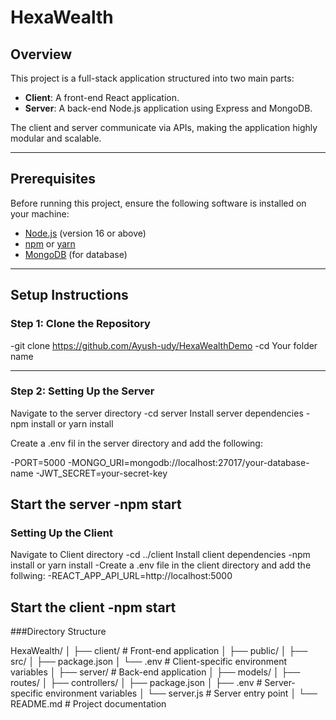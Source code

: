 # HexaWealth

## Overview

This project is a full-stack application structured into two main parts:

- **Client**: A front-end React application.
- **Server**: A back-end Node.js application using Express and MongoDB.

The client and server communicate via APIs, making the application highly modular and scalable.

---

## Prerequisites

Before running this project, ensure the following software is installed on your machine:

- [Node.js](https://nodejs.org/) (version 16 or above)
- [npm](https://www.npmjs.com/) or [yarn](https://yarnpkg.com/)
- [MongoDB](https://www.mongodb.com/) (for database)

---

## Setup Instructions

### Step 1: Clone the Repository

-git clone https://github.com/Ayush-udy/HexaWealthDemo
-cd Your folder name

---

### Step 2: Setting Up the Server

Navigate to the server directory
-cd server
Install server dependencies
-npm install or yarn install

Create a .env fil in the server directory and add the following:

-PORT=5000
-MONGO_URI=mongodb://localhost:27017/your-database-name
-JWT_SECRET=your-secret-key

Start the server
-npm start
---
### Setting Up the Client

Navigate to Client directory
-cd ../client
Install client dependencies
-npm install or yarn install
-Create a .env file in the client directory and add the follwing:
-REACT_APP_API_URL=http://localhost:5000

Start the client
-npm start
---
###Directory Structure


HexaWealth/
│
├── client/ # Front-end application
│ ├── public/
│ ├── src/
│ ├── package.json
│ └── .env # Client-specific environment variables
│
├── server/ # Back-end application
│ ├── models/
│ ├── routes/
│ ├── controllers/
│ ├── package.json
│ ├── .env # Server-specific environment variables
│ └── server.js # Server entry point
│
└── README.md # Project documentation
